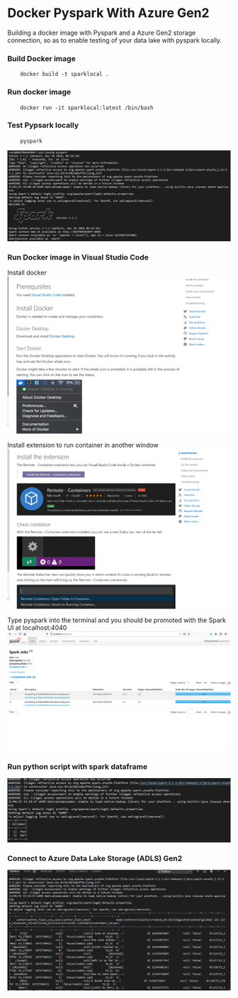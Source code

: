 # Docker Pyspark With Azure Gen2 
Building a docker image with Pyspark and a Azure Gen2 storage connection, so as to enable testing of your data lake with pyspark locally.


### Build Docker image
```
    docker build -t sparklocal .
```


### Run docker image
```
    docker run -it sparklocal:latest /bin/bash
```


### Test Pypsark locally 
```
    pyspark 
```

![Pyspark locally](/images/Spark_locally.PNG)


### Run Docker image in Visual Studio Code

Install docker 
![Install docker](/images/install_docker.PNG) 

Install extension to run container in another window
![Install extension](/images/extension.PNG) 

Type pyspark into the terminal and you should be promoted with the Spark UI at localhost:4040
![Install extension](/images/spark_ui.PNG) 



### Run python script with spark dataframe


![read from the lake](/images/spark_dataframe.PNG)

### Connect to Azure Data Lake Storage (ADLS) Gen2


![read from the lake](/images/json_from_lake.PNG)
